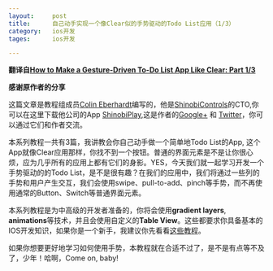 ```yaml
---
layout: 	post
title:		自己动手实现一个像Clear似的手势驱动的Todo List应用（1/3）
category:	ios开发
tages:		ios开发

---
```


**翻译自[How to Make a Gesture-Driven To-Do List App Like Clear: Part 1/3](http://www.raywenderlich.com/21842/how-to-make-a-gesture-driven-to-do-list-app-part-13)**

**感谢原作者的分享**

这篇文章是教程组成员[Colin Eberhardt](http://www.raywenderlich.com/about#colineberhardt)编写的，他是[ShinobiControls](http://www.shinobicontrols.com/)的CTO,你可以在这里下载他公司的App [ShinobiPlay](http://click.linksynergy.com/fs-bin/stat?id=9QfxPcziZp0&offerid=146261&type=3&subid=0&tmpid=1826&RD_PARM1=https%253A%252F%252Fitunes.apple.com%252Fus%252Fapp%252Fshinobiplay%252Fid545634307%253Fmt%253D8%2526uo%253D4%2526partnerId%253D30),这是作者的[Google+](https://plus.google.com/u/0/104181672098184856535?rel=author) 和 [Twitter](https://twitter.com/ColinEberhardt)，你可以通过它们和作者交流。

本系列教程一共有3篇，我讲教会你自己动手做一个简单地Todo List的App, 这个App就像Clear应用那样，你找不到一个按钮。普通的界面元素是不是让你很心烦，应为几乎所有的应用上都有它们的身影。YES，今天我们就一起学习开发一个手势驱动的的Todo List，是不是很有趣？在我们的应用中，我们将通过一些列的手势和用户产生交互，我们会使用swipe、pull-to-add、pinch等手势，而不再使用通常的Button、Switch等普通界面元素。

本系列教程是为中高级的开发者准备的，你将会使用**gradient layers**, **animations**等技术，并且会使用自定义的**Table View**。这些都要求你具备基本的IOS开发知识，如果你是一个新手，我建议你先看看[这些教程](http://www.raywenderlich.com/tutorials)。

如果你想要更好地学习如何使用手势，本教程就在合适不过了，是不是有点等不及了，少年！哈啊，Come on, baby!
